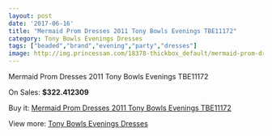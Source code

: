 ```yaml
---
layout: post
date: '2017-06-16'
title: "Mermaid Prom Dresses 2011 Tony Bowls Evenings TBE11172"
category: Tony Bowls Evenings Dresses
tags: ["beaded","brand","evening","party","dresses"]
image: http://img.princessan.com/18378-thickbox_default/mermaid-prom-dresses-2011-tony-bowls-evenings-tbe11172.jpg
---
```

Mermaid Prom Dresses 2011 Tony Bowls Evenings TBE11172

On Sales: **$322.412309**
<a href="https://www.princessan.com/en/tony-bowls-evenings-dresses/8463-mermaid-prom-dresses-2011-tony-bowls-evenings-tbe11172.html"><amp-img layout="responsive" width="600" height="600" src="//img.princessan.com/18378-thickbox_default/mermaid-prom-dresses-2011-tony-bowls-evenings-tbe11172.jpg" alt="Mermaid Prom Dresses 2011 Tony Bowls Evenings TBE11172 0" /></a>
<a href="https://www.princessan.com/en/tony-bowls-evenings-dresses/8463-mermaid-prom-dresses-2011-tony-bowls-evenings-tbe11172.html"><amp-img layout="responsive" width="600" height="600" src="//img.princessan.com/18381-thickbox_default/mermaid-prom-dresses-2011-tony-bowls-evenings-tbe11172.jpg" alt="Mermaid Prom Dresses 2011 Tony Bowls Evenings TBE11172 1" /></a>
<a href="https://www.princessan.com/en/tony-bowls-evenings-dresses/8463-mermaid-prom-dresses-2011-tony-bowls-evenings-tbe11172.html"><amp-img layout="responsive" width="600" height="600" src="//img.princessan.com/18380-thickbox_default/mermaid-prom-dresses-2011-tony-bowls-evenings-tbe11172.jpg" alt="Mermaid Prom Dresses 2011 Tony Bowls Evenings TBE11172 2" /></a>
<a href="https://www.princessan.com/en/tony-bowls-evenings-dresses/8463-mermaid-prom-dresses-2011-tony-bowls-evenings-tbe11172.html"><amp-img layout="responsive" width="600" height="600" src="//img.princessan.com/18379-thickbox_default/mermaid-prom-dresses-2011-tony-bowls-evenings-tbe11172.jpg" alt="Mermaid Prom Dresses 2011 Tony Bowls Evenings TBE11172 3" /></a>

Buy it: [Mermaid Prom Dresses 2011 Tony Bowls Evenings TBE11172](https://www.princessan.com/en/tony-bowls-evenings-dresses/8463-mermaid-prom-dresses-2011-tony-bowls-evenings-tbe11172.html "Mermaid Prom Dresses 2011 Tony Bowls Evenings TBE11172")

View more: [Tony Bowls Evenings Dresses](https://www.princessan.com/en/67-tony-bowls-evenings-dresses "Tony Bowls Evenings Dresses")